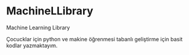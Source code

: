 # MachineLLibrary
Machine Learning Library



Çocucklar için python ve makine öğrenmesi tabanlı geliştirme için basit kodlar yazmaktayım.
